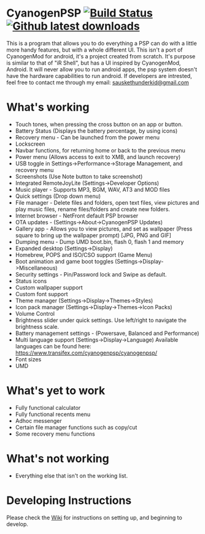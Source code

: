 CyanogenPSP [![Build Status](https://travis-ci.org/joel16/CyanogenPSP.svg?branch=master)](https://travis-ci.org/joel16/CyanogenPSP) [![Github latest downloads](https://img.shields.io/github/downloads/joel16/CyanogenPSP/total.svg)](https://github.com/joel16/CyanogenPSP/releases/latest)
=================

This is a program that allows you to do everything a PSP can do with a little more handy features, but with a whole different UI. This isn't a port of CyanogenMod for android, it's a project created from scratch. It's purpose is similar to that of "iR Shell", but has a UI inspired by CyanogenMod, Android. It will never allow you to run android apps, the psp system doesn't have the hardware capabilities to run android. If developers are intrested, feel free to contact me through my email: sauskethunderkid@gmail.com 


What's working
=================
- Touch tones, when pressing the cross button on an app or button.
- Battery Status (Displays the battery percentage, by using icons)
- Recovery menu - Can be launched from the power menu
- Lockscreen
- Navbar functions, for returning home or back to the previous menu
- Power menu (Allows access to exit to XMB, and launch recovery)
- USB toggle in Settings->Performance->Storage Management, and recovery menu
- Screenshots (Use Note button to take screenshot)
- Integrated RemoteJoyLite (Settings->Developer Options)
- Music player - Supports MP3, BGM, WAV, AT3 and MOD files
- Quick settings (Drop down menu)
- File manager - Delete files and folders, open text files, view pictures and play music files, rename files/folders and create new folders.
- Internet browser - NetFront default PSP browser
- OTA updates - (Settings->About->CyanogenPSP Updates)
- Gallery app - Allows you to view pictures, and set as wallpaper (Press square to bring up the wallpaper prompt) [JPG, PNG and GIF]
- Dumping menu - Dump UMD boot.bin, flash 0, flash 1 and memory
- Expanded desktop (Settings->Display)
- Homebrew, POPS and ISO/CSO support (Game Menu)
- Boot animation and game boot toggles (Settings->Display->Miscellaneous)
- Security settings - Pin/Password lock and Swipe as default.
- Status icons
- Custom wallpaper support
- Custom font support
- Theme manager (Settings->Display->Themes->Styles)
- Icon pack manager (Settings->Display->Themes->Icon Packs)
- Volume Control
- Brightness slider under quick settings. Use left/right to navigate the brightness scale.
- Battery management settings - (Powersave, Balanced and Performance)
- Multi language support (Settings->Display->Language) Available languages can be found here: https://www.transifex.com/cyanogenpsp/cyanogenpsp/
- Font sizes
- UMD

What's yet to work
=================
- Fully functional calculator
- Fully functional recents menu
- Adhoc messenger
- Certain file manager functions such as copy/cut
- Some recovery menu functions

What's not working
=================
- Everything else that isn't on the working list.

Developing Instructions
=================

Please check the [Wiki](https://github.com/joel16/CyanogenPSP/wiki) for instructions on setting up, and beginning to develop.
